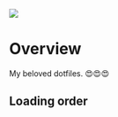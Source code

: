 ![](https://github.com/naka-gawa/.dotfiles/blob/master/.github/workflows/ci.yml/badge.svg)

# Overview
My beloved dotfiles. 😍😍😍

## Loading order

